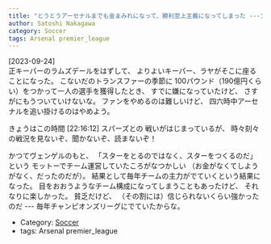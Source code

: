 ```yaml
---
title: "とうとうアーセナルまでも金まみれになって、勝利至上主義になってしまった ---プレミアリーグから一流選手がすべてサウジに流れてしまえばいい！"
author: Satoshi Nakagawa
category: Soccer
tags: Arsenal premier_league
---
```


[2023-09-24]  
 正キーパーのラムズデールをはずして、
よりよいキーパー、ラヤがそこに座ることになった。
こないだのトランスファーの季節に
100パウンド（190億円くらい）をつかって一人の選手を獲得したとき、
すでに嫌になっていたけど、
さすがにもうついていけないな。
ファンをやめるのは難しいけど、
四六時中アーセナルを追い掛けるのはやめよう。

 きょうはこの時間 [22:16:12] スパーズとの
戦いがはじまっているが、
時々刻々の戦況を見ないぞ、聞かないぞ、読まないぞ！

 かつてヴェンゲルのもと、
「スターをとるのではなく、スターをつくるのだ」という
モットーでチーム運営していたころがなつかしい
（お金がなくてしようがなく、だったのだが）。
結果として毎年チームの主力がでていくという結果になった。
目をおおうようなチーム構成になってしまうこともあったけど、
それなりに楽しかった。
貧乏だけど、
（その割には）信じられないくらい強かったのだ ---
毎年チャンピオンズリーグにでていたからな。

- Category: [Soccer](categories.html#Soccer)
- tags: Arsenal premier_league

